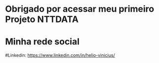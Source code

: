 # Obrigado por acessar meu primeiro Projeto NTTDATA
# Minha rede social
#Linkedin: https://www.linkedin.com/in/helio-vinicius/
